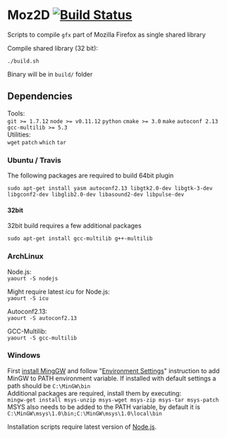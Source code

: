 # Moz2D [![Build Status](https://travis-ci.org/syrel/Moz2D.svg?branch=master)](https://travis-ci.org/syrel/Moz2D)
Scripts to compile `gfx` part of Mozilla Firefox as single shared library

Compile shared library (32 bit):

`./build.sh`

Binary will be in `build/` folder

## Dependencies
Tools:<br>
`git >= 1.7.12` `node >= v0.11.12` `python` `cmake >= 3.0` `make` `autoconf 2.13` `gcc-multilib >= 5.3`<br>
Utilities:<br>
`wget` `patch` `which` `tar`

### Ubuntu / Travis

The following packages are required to build 64bit plugin

	sudo apt-get install yasm autoconf2.13 libgtk2.0-dev libgtk-3-dev libgconf2-dev libglib2.0-dev libasound2-dev libpulse-dev

#### 32bit

32bit build requires a few additional packages

	sudo apt-get install gcc-multilib g++-multilib

### ArchLinux
Node.js:<br>
`yaourt -S nodejs`

Might require latest _icu_ for Node.js:<br>
`yaourt -S icu`

Autoconf2.13:<br>
`yaourt -S autoconf2.13`

GCC-Multilib:<br>
`yaourt -S gcc-multilib`

### Windows

First [install MingGW](https://sourceforge.net/projects/mingw/files/) and follow "[Environment Settings](http://www.mingw.org/wiki/Getting_Started#toc7)" instruction to add MinGW to PATH environment variable. If installed with default settings a path should be `C:\MinGW\bin`<br>
Additional packages are required, install them by executing:<br>
`mingw-get install msys-unzip msys-wget msys-zip msys-tar msys-patch`<br>
MSYS also needs to be added to the PATH variable, by default it is `C:\MinGW\msys\1.0\bin;C:\MinGW\msys\1.0\local\bin`

Installation scripts require latest version of [Node.js](https://nodejs.org/en/).